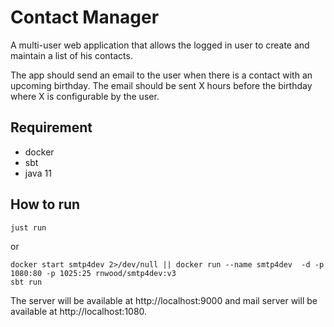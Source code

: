 # Contact Manager

A multi-user web application that allows the logged in user to create and 
maintain a list of his contacts. 

The app should send an email to the user when there is a contact with an upcoming birthday.
The email should be sent X hours before the birthday where X is configurable by the user.

## Requirement

- docker
- sbt
- java 11

## How to run

```shell
just run
```
or
```shell
docker start smtp4dev 2>/dev/null || docker run --name smtp4dev  -d -p 1080:80 -p 1025:25 rnwood/smtp4dev:v3
sbt run
```

The server will be available at http://localhost:9000 and mail server will be available at http://localhost:1080.
